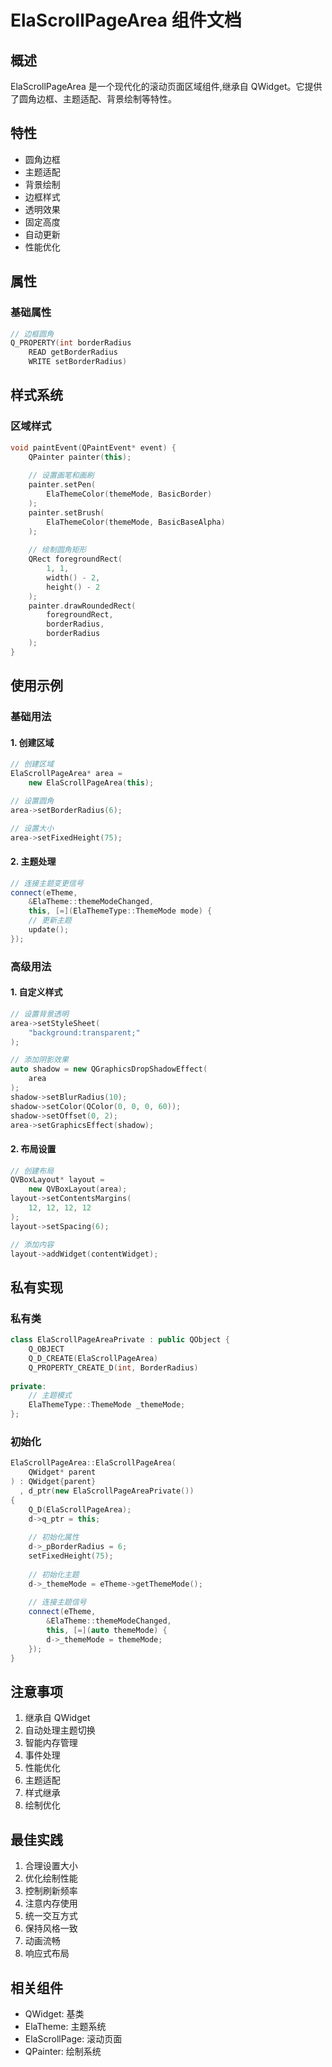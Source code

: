 # ElaScrollPageArea 组件文档

## 概述
ElaScrollPageArea 是一个现代化的滚动页面区域组件,继承自 QWidget。它提供了圆角边框、主题适配、背景绘制等特性。

## 特性
- 圆角边框
- 主题适配
- 背景绘制
- 边框样式
- 透明效果
- 固定高度
- 自动更新
- 性能优化

## 属性

### 基础属性
```cpp
// 边框圆角
Q_PROPERTY(int borderRadius 
    READ getBorderRadius 
    WRITE setBorderRadius)
```

## 样式系统

### 区域样式
```cpp
void paintEvent(QPaintEvent* event) {
    QPainter painter(this);
    
    // 设置画笔和画刷
    painter.setPen(
        ElaThemeColor(themeMode, BasicBorder)
    );
    painter.setBrush(
        ElaThemeColor(themeMode, BasicBaseAlpha)
    );
    
    // 绘制圆角矩形
    QRect foregroundRect(
        1, 1, 
        width() - 2, 
        height() - 2
    );
    painter.drawRoundedRect(
        foregroundRect,
        borderRadius,
        borderRadius
    );
}
```

## 使用示例

### 基础用法

#### 1. 创建区域
```cpp
// 创建区域
ElaScrollPageArea* area = 
    new ElaScrollPageArea(this);

// 设置圆角
area->setBorderRadius(6);

// 设置大小
area->setFixedHeight(75);
```

#### 2. 主题处理
```cpp
// 连接主题变更信号
connect(eTheme, 
    &ElaTheme::themeModeChanged,
    this, [=](ElaThemeType::ThemeMode mode) {
    // 更新主题
    update();
});
```

### 高级用法

#### 1. 自定义样式
```cpp
// 设置背景透明
area->setStyleSheet(
    "background:transparent;"
);

// 添加阴影效果
auto shadow = new QGraphicsDropShadowEffect(
    area
);
shadow->setBlurRadius(10);
shadow->setColor(QColor(0, 0, 0, 60));
shadow->setOffset(0, 2);
area->setGraphicsEffect(shadow);
```

#### 2. 布局设置
```cpp
// 创建布局
QVBoxLayout* layout = 
    new QVBoxLayout(area);
layout->setContentsMargins(
    12, 12, 12, 12
);
layout->setSpacing(6);

// 添加内容
layout->addWidget(contentWidget);
```

## 私有实现

### 私有类
```cpp
class ElaScrollPageAreaPrivate : public QObject {
    Q_OBJECT
    Q_D_CREATE(ElaScrollPageArea)
    Q_PROPERTY_CREATE_D(int, BorderRadius)
    
private:
    // 主题模式
    ElaThemeType::ThemeMode _themeMode;
};
```

### 初始化
```cpp
ElaScrollPageArea::ElaScrollPageArea(
    QWidget* parent
) : QWidget{parent}
  , d_ptr(new ElaScrollPageAreaPrivate())
{
    Q_D(ElaScrollPageArea);
    d->q_ptr = this;
    
    // 初始化属性
    d->_pBorderRadius = 6;
    setFixedHeight(75);
    
    // 初始化主题
    d->_themeMode = eTheme->getThemeMode();
    
    // 连接主题信号
    connect(eTheme, 
        &ElaTheme::themeModeChanged,
        this, [=](auto themeMode) {
        d->_themeMode = themeMode;
    });
}
```

## 注意事项
1. 继承自 QWidget
2. 自动处理主题切换
3. 智能内存管理
4. 事件处理
5. 性能优化
6. 主题适配
7. 样式继承
8. 绘制优化

## 最佳实践
1. 合理设置大小
2. 优化绘制性能
3. 控制刷新频率
4. 注意内存使用
5. 统一交互方式
6. 保持风格一致
7. 动画流畅
8. 响应式布局

## 相关组件
- QWidget: 基类
- ElaTheme: 主题系统
- ElaScrollPage: 滚动页面
- QPainter: 绘制系统
```